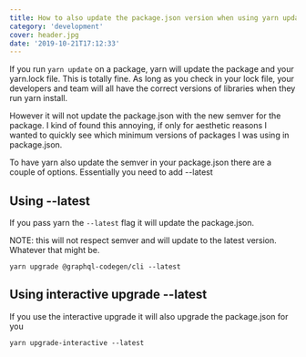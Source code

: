 ```yaml
---
title: How to also update the package.json version when using yarn update
category: 'development'
cover: header.jpg
date: '2019-10-21T17:12:33'
---
```


If you run `yarn update` on a package, yarn will update the package and your yarn.lock file. This is totally fine. As long as you check in your lock file, your developers and team will all have the correct versions of libraries when they run yarn install.

However it will not update the package.json with the new semver for the package. I kind of found this annoying, if only for aesthetic reasons I wanted to quickly see which minimum versions of packages I was using in package.json.

<!-- end excerpt -->

To have yarn also update the semver in your package.json there are a couple of options. Essentially you need to add --latest

## Using --latest

If you pass yarn the `--latest` flag it will update the package.json.

NOTE: this will not respect semver and will update to the latest version. Whatever that might be.

```shell
yarn upgrade @graphql-codegen/cli --latest
```

## Using interactive upgrade --latest

If you use the interactive upgrade it will also upgrade the package.json for you

```shell
yarn upgrade-interactive --latest
```
